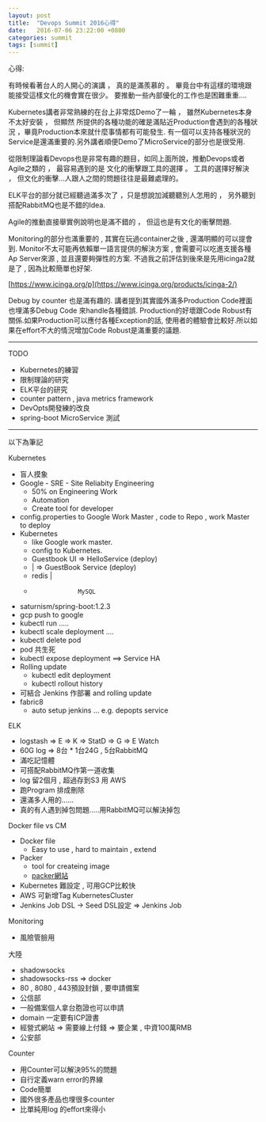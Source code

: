 ```yaml
---
layout: post
title:  "Devops Summit 2016心得"
date:   2016-07-06 23:22:00 +0800
categories: summit
tags: [summit]
---
```


心得:

有時候看著台人的人開心的演講 ， 真的是滿羨慕的 。 畢竟台中有這樣的環境跟能接受這樣文化的機會實在很少。
要推動一些內部優化的工作也是困難重重....

Kubernetes講者非常熟練的在台上非常炫Demo了一輪 ， 雖然Kubernetes本身不太好安裝 ， 但顯然
所提供的各種功能的確是滿貼近Production會遇到的各種狀況 ，畢竟Production本來就什麼事情都有可能發生.
有一個可以支持各種狀況的Service是還滿重要的.另外講者順便Demo了MicroService的部分也是很受用.

從限制理論看Devops也是非常有趣的題目，如同上面所說，推動Devops或者Agile之類的 ， 最容易遇到的是
文化的衝擊跟工具的選擇 。 工具的選擇好解決 ， 但文化的衝擊...人跟人之間的問題往往是最難處理的。

ELK平台的部分就已經聽過滿多次了 ，只是想說加減聽聽別人怎用的  ， 另外聽到搭配RabbitMQ也是不錯的Idea.

Agile的推動直接舉實例說明也是滿不錯的 ， 但這也是有文化的衝擊問題.

Monitoring的部分也滿重要的 , 其實在玩過container之後 , 還滿明顯的可以提會到.
Monitor不太可能再依賴單一語言提供的解決方案 , 會需要可以吃進支援各種Ap Server來源 ,
並且還要夠彈性的方案. 不過我之前評估到後來是先用icinga2就是了 , 因為比較簡單也好架.

[https://www.icinga.org/p](https://www.icinga.org/products/icinga-2/)

Debug by counter 也是滿有趣的.
講者提到其實國外滿多Production Code裡面也埋滿多Debug Code 來handle各種錯誤.
Production的好壞跟Code Robust有關係.如果Production可以應付各種Exception的話,
使用者的體驗會比較好.所以如果在effort不大的情況增加Code Robust是滿重要的議題.

----
TODO

* Kubernetes的練習
* 限制理論的研究
* ELK平台的研究
* counter pattern , java metrics framework
* DevOpts開發練的改良
* spring-boot MicroService 測試

----

以下為筆記

Kubernetes

* 盲人摸象
* Google - SRE - Site Reliabity Engineering
	* 50% on Engineering Work
	* Automation
	* Create tool for developer
* config.properties to Google Work Master , code to Repo , work Master to deploy
* Kubernetes
	* like Google work master.
	* config to Kubernetes.
	* Guestbook UI => HelloService (deploy)
	*    |         => GuestBook Service (deploy)
	*   redis            |
	*                  MySQL
* saturnism/spring-boot:1.2.3
* gcp push to google
* kubectl run .....
* kubectl scale deployment ....
* kubectl delete pod
* pod 共生死
* kubectl expose deployment  ==> Service HA
* Rolling update
	* kubectl edit deployment
	* kubectl rollout history
* 可結合 Jenkins 作部署 and rolling update
* fabric8
	* auto setup jenkins ... e.g. depopts service

ELK

* logstash => E => K
           => StatD => G
           => E Watch
* 60G log => 8台 * 1台24G  , 5台RabbitMQ
* 滿吃記憶體
* 可搭配RabbitMQ作第一道收集
* log 留2個月 , 超過存到S3 用 AWS
* 跑Program 排成刪除
* 還滿多人用的......
* 真的有人遇到掉包問題.....用RabbitMQ可以解決掉包

Docker file vs CM

* Docker file
	* Easy to use , hard to maintain , extend
* Packer
	* tool for createing image
	* [packer網站](https://www.packer.io)
* Kubernetes 難設定 , 可用GCP比較快
* AWS 可新增Tag KubernetesCluster
* Jenkins Job DSL -> Seed DSL設定  => Jenkins Job

Monitoring

* 風險管臉用

大陸

* shadowsocks
* shadowsocks-rss => docker
* 80 , 8080 , 443預設封鎖 , 要申請備案
* 公信部
* 一般備案個人拿台胞證也可以申請
* domain 一定要有ICP證書
* 經營式網站 => 需要線上付錢 => 要企業 , 中資100萬RMB
* 公安部

Counter

* 用Counter可以解決95%的問題
* 自行定義warn error的界線
* Code簡單
* 國外很多產品也埋很多counter
* 比單純用log 的effort來得小
